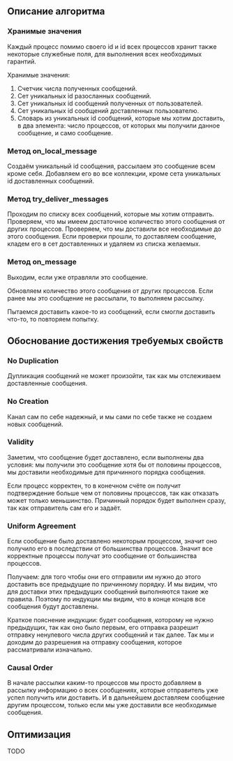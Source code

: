 ## Описание алгоритма

### Хранимые значения

Каждый процесс помимо своего id и id всех процессов хранит также некоторые
служебные поля, для выполнения всех необходимых гарантий.

Хранимые значения:
1. Счетчик числа полученных сообщений.
2. Сет уникальных id разосланных сообщений.
3. Сет уникальных id сообщений полученных от пользователей.
4. Сет уникальных id сообщений доставленных пользователю.
5. Словарь из уникальных id сообщений, которые мы хотим доставить, в два элемента: 
число процессов, от которых мы получили данное сообщение, и само сообщение.

### Метод on_local_message

Создаём уникальный id сообщения, рассылаем это сообщение всем кроме себя.
Добавляем его во все коллекции, кроме сета уникальных id доставленных сообщений.

### Метод try_deliver_messages

Проходим по списку всех сообщений, которые мы хотим отправить.
Проверяем, что мы имеем достаточное количество этого сообщения от других процессов.
Проверяем, что мы доставили все необходимые до этого сообщения.
Если проверки прошли, то доставляем сообщение, кладем его в сет доставленных и удаляем из списка желаемых.

### Метод on_message

Выходим, если уже отравляли это сообщение.

Обновляем количество этого сообщения от других процессов.
Если ранее мы это сообщение не рассылали, то выполняем рассылку.

Пытаемся доставить какое-то из сообщений, если смогли доставить что-то, то повторяем попытку.

## Обоснование достижения требуемых свойств

### No Duplication

Дупликация сообщений не может произойти, так как мы отслеживаем доставленные сообщения.

### No Creation

Канал сам по себе надежный, и мы сами по себе также не создаем новых сообщений.

### Validity

Заметим, что сообщение будет доставлено, если выполнены два условия:
мы получили это сообщение хотя бы от половины процессов,
мы доставили необходимые для причинного порядка сообщения.

Если процесс корректен, то в конечном счёте он получит подтверждение больше чем от половины процессов,
так как отказать может только меньшинство.
Причинный порядок будет выполнен сразу, так как отправитель сам его и задаёт.

### Uniform Agreement

Если сообщение было доставлено некоторым процессом, значит оно получило его в последствии от большинства процессов.
Значит все корректные процессы получат это сообщение от большинства процессов.

Получаем: для того чтобы они его отправили им нужно до этого доставить все предыдущие по причинному порядку.
И мы видим, что для доставки этих предыдущих сообщений выполняются такие же правила. Поэтому по индукции 
мы видим, что в конце концов все сообщения будут доставлены.

Краткое пояснение индукции: будет сообщения, которому не нужно предыдущих, так как оно было первым,
его отправка разрешит отправку ненулевого числа других сообщений и так далее. Так мы и доходим до 
разрешения на отправку сообщения, которое рассматривали изначально.

### Causal Order

В начале рассылки каким-то процессов мы просто добавляем в рассылку информацию о всех сообщениях, которые
отправитель уже успел получить или доставить. И в дальнейшем доставляем сообщение другим процессом,
только если мы уже доставили все необходимые сообщения.

## Оптимизация

TODO
